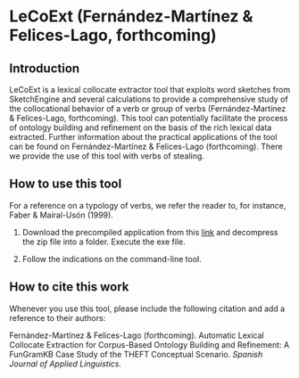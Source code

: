 # LeCoExt (Fernández-Martínez & Felices-Lago, forthcoming)
## Introduction
LeCoExt is a lexical collocate extractor tool that exploits word sketches from SketchEngine and several calculations to provide a comprehensive study of the collocational behavior of a verb or group of verbs (Fernández-Martínez & Felices-Lago, forthcoming). 
This tool can potentially facilitate the process of ontology building and refinement on the basis of the rich lexical data extracted. Further information about the practical applications of the tool can be found on Fernández-Martínez & Felices-Lago (forthcoming). There we provide the use of this tool with verbs of stealing.


## How to use this tool

For a reference on a typology of verbs, we refer the reader to, for instance, Faber & Mairal-Usón (1999).

1. Download the precompiled application from this [link](https://drive.google.com/file/d/1ejArB5_kkiXA_5m6gXb9Tb0TsY7vWUkh/view?usp=sharing) and decompress the zip file into a folder. Execute the exe file.

2. Follow the indications on the command-line tool.

## How to cite this work
Whenever you use this tool, please include the following citation and add a reference to their authors:

Fernández-Martínez & Felices-Lago (forthcoming). Automatic Lexical Collocate Extraction for Corpus-Based Ontology Building and Refinement: A FunGramKB Case Study of the THEFT Conceptual Scenario. *Spanish Journal of Applied Linguistics.*


